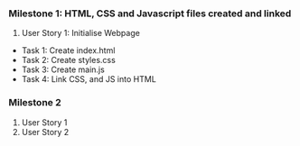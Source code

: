 ### Milestone 1: HTML, CSS and Javascript files created and linked
1. User Story 1: Initialise Webpage
* Task 1: Create index.html
* Task 2: Create styles.css
* Task 3: Create main.js
* Task 4: Link CSS, and JS into HTML

### Milestone 2
1. User Story 1
2. User Story 2